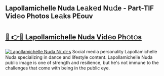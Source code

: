 ## Lapollamichelle Nuda Le𝚊k𝚎d N𝚞𝚍e - Part-TlF Vid𝚎o Photos Le𝚊ks PEouv

# <h2><a href="http://fbdlvg.evod.top/?m=Lapollamichelle+Nuda">🔗 👉🔴 Lapollamichelle Nuda Vid𝚎o Ph𝚘t𝚘s</a></h2>

[![Lapollamichelle Nuda N𝚞d𝚎s](https://i.imgur.com/8V9OHl7.gif)](http://fbdlvg.evod.top/?m=Lapollamichelle+Nuda)
Social media personality Lapollamichelle Nuda specializing in dance and lifestyle content. Lapollamichelle Nuda public image is one of strength and resilience, but he's not immune to the challenges that come with being in the public eye. 
